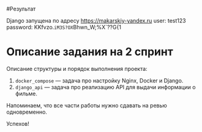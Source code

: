 #Результат

Django запущена по адресу https://makarskiy-yandex.ru
user: test123
password:  KKfvzo.`iM3S?OX`Bhwn_W;%X`??G{1



# Описание задания на 2 спринт
 
Описание структуры и порядок выполнения проекта:

1. `docker_compose` — задача про настройку Nginx, Docker и Django.
2. `django_api` — задача про реализацию API для выдачи информации о фильме.

Напоминаем, что все части работы нужно сдавать на ревью одновременно.

Успехов!

